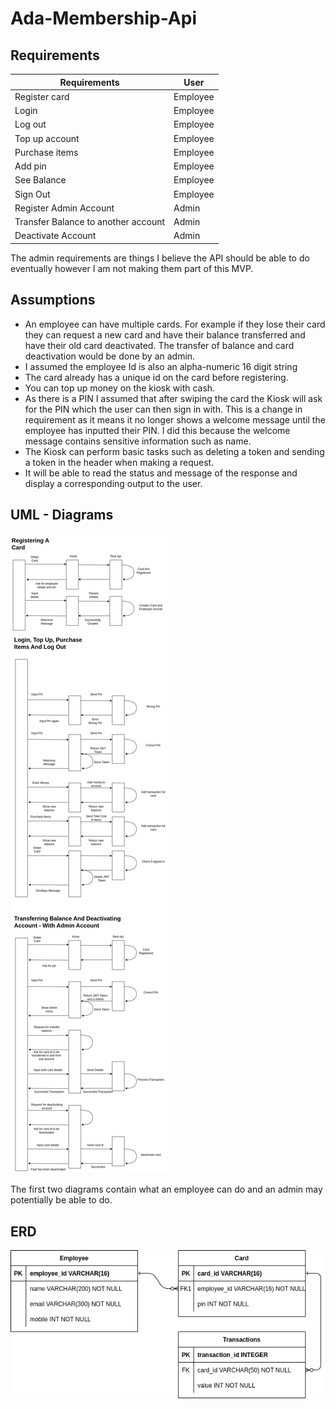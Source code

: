 # Ada-Membership-Api

## Requirements

|Requirements                           | User      |
|---                                    |---        |
|Register card                          | Employee  |
|Login                                  | Employee  |
|Log out                                | Employee  |
|Top up account                         | Employee  |
|Purchase items                         | Employee  |
|Add pin                                | Employee  |
|See Balance                            | Employee  |
|Sign Out                               | Employee  |
|Register Admin Account                 | Admin     |
|Transfer Balance to another account    | Admin     |
|Deactivate Account                     | Admin     |

The admin requirements are things I believe the API should be able to do eventually however I am not making them part of this MVP.
## Assumptions

- An employee can have multiple cards. For example if they lose their card they can request a new card and have their balance  transferred and have their old card deactivated. The transfer of balance and card deactivation would be done by an admin.
- I assumed the employee Id is also an alpha-numeric 16 digit string
- The card already has a unique id on the card before registering.
- You can top up money on the kiosk with cash.
- As there is a PIN I assumed that after swiping the card the Kiosk will ask for the PIN which the user can then sign in with. This is a change in requirement as it means it no longer shows a welcome message until the employee has inputted their PIN. I did this because the welcome message contains sensitive information such as name.
- The Kiosk can perform basic tasks such as deleting a token and sending a token in the header when making a request. 
- It will be able to read the status and message of the response and display a corresponding output to the user.

## UML - Diagrams
![UML IMAGE](UMLAPI.png)

The first two diagrams contain what an employee can do and an admin may potentially be able to do.

## ERD
![ERD IMAGE](ERD.png)
